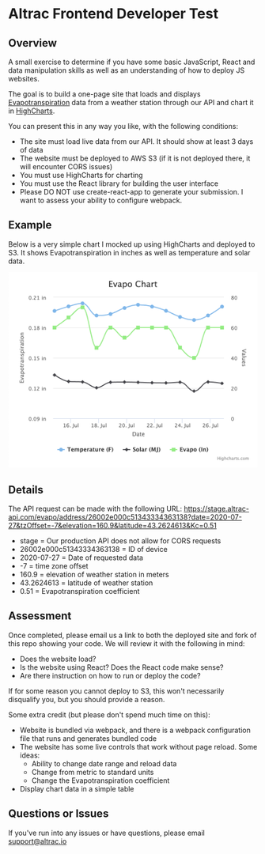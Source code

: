 # Altrac Frontend Developer Test 

## Overview

A small exercise to determine if you have some basic JavaScript, React and data manipulation skills as well as an understanding of how to deploy JS websites.

The goal is to build a one-page site that loads and displays [Evapotranspiration](https://en.wikipedia.org/wiki/Evapotranspiration) data from a weather station through our API and chart it in [HighCharts](https://www.highcharts.com/).

You can present this in any way you like, with the following conditions:

- The site must load live data from our API. It should show at least 3 days of data
- The website must be deployed to AWS S3 (if it is not deployed there, it will encounter CORS issues)
- You must use HighCharts for charting
- You must use the React library for building the user interface
- Please DO NOT use create-react-app to generate your submission. I want to assess your ability to configure webpack.

## Example

Below is a very simple chart I mocked up using HighCharts and deployed to S3. It shows Evapotranspiration in inches as well as temperature and solar data.

![Basic Chart](images/basic.png)

## Details

The API request can be made with the following URL: https://stage.altrac-api.com/evapo/address/26002e000c51343334363138?date=2020-07-27&tzOffset=-7&elevation=160.9&latitude=43.2624613&Kc=0.51

- stage = Our production API does not allow for CORS requests
- 26002e000c51343334363138 = ID of device
- 2020-07-27 = Date of requested data
- -7 = time zone offset
- 160.9 = elevation of weather station in meters
- 43.2624613 = latitude of weather station
- 0.51 = Evapotranspiration coefficient

## Assessment

Once completed, please email us a link to both the deployed site and fork of this repo showing your code. We will review it with the following in mind:

- Does the website load?
- Is the website using React? Does the React code make sense?
- Are there instruction on how to run or deploy the code?

If for some reason you cannot deploy to S3, this won't necessarily disqualify you, but you should provide a reason.

Some extra credit (but please don't spend much time on this):

- Website is bundled via webpack, and there is a webpack configuration file that runs and generates bundled code
- The website has some live controls that work without page reload. Some ideas:
   - Ability to change date range and reload data
   - Change from metric to standard units
   - Change the Evapotranspiration coefficient
- Display chart data in a simple table

## Questions or Issues

If you've run into any issues or have questions, please email support@altrac.io

